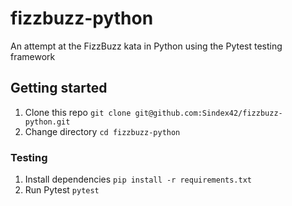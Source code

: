 # fizzbuzz-python

An attempt at the FizzBuzz kata in Python using the Pytest testing framework

## Getting started

1. Clone this repo `git clone git@github.com:Sindex42/fizzbuzz-python.git`
2. Change directory `cd fizzbuzz-python`

### Testing

1. Install dependencies `pip install -r requirements.txt`
2. Run Pytest `pytest`
